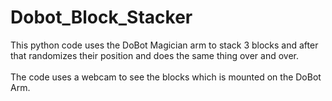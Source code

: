 # Dobot_Block_Stacker
This python code uses the DoBot Magician arm to stack 3 blocks and 
after that randomizes their position and does the same thing over and over.
<br><br>
The code uses a webcam to see the blocks which is mounted on the DoBot Arm.
